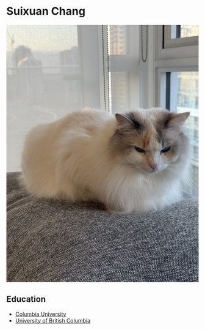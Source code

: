 # Suixuan Chang
![My Spirit Animal](mycat.jpg)
## Education
- [Columbia University](https://www.columbia.edu/)
- [University of British Columbia](https://www.ubc.ca/)
